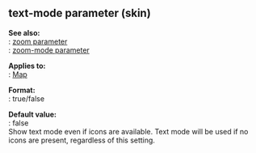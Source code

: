 ## text-mode parameter (skin)    
**See also:**    
:   [zoom parameter](/%7Bskin%7D/param/zoom)    
:   [zoom-mode parameter](/%7Bskin%7D/param/zoom-mode)    
<!-- -->    
**Applies to:**    
:   [Map](/%7Bskin%7D/control/map)    
<!-- -->    
**Format:**    
:   true/false    
<!-- -->    
**Default value:**    
:   false    
Show text mode even if icons are available. Text mode will be used if no    
icons are present, regardless of this setting.  